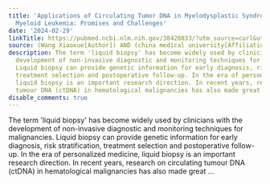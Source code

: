 ```yaml
---
title: 'Applications of Circulating Tumor DNA in Myelodysplastic Syndromes and Acute
  Myeloid Leukemia: Promises and Challenges'
date: '2024-02-29'
linkTitle: https://pubmed.ncbi.nlm.nih.gov/38420833/?utm_source=curl&utm_medium=rss&utm_campaign=pubmed-2&utm_content=1T_hRitDi640TP2h3NSbMGoRgaQy0YbKptUmBh6PxMMLuIN9H_&fc=20220919194940&ff=20240229170406&v=2.18.0.post9+e462414
source: (Wang Xiaoxue[Author]) AND (china medical university[Affiliation])
description: The term 'liquid biopsy' has become widely used by clinicians with the
  development of non-invasive diagnostic and monitoring techniques for malignancies.
  Liquid biopsy can provide genetic information for early diagnosis, risk stratification,
  treatment selection and postoperative follow-up. In the era of personalized medicine,
  liquid biopsy is an important research direction. In recent years, research on circulating
  tumour DNA (ctDNA) in hematological malignancies has also made great ...
disable_comments: true
---
```

The term 'liquid biopsy' has become widely used by clinicians with the development of non-invasive diagnostic and monitoring techniques for malignancies. Liquid biopsy can provide genetic information for early diagnosis, risk stratification, treatment selection and postoperative follow-up. In the era of personalized medicine, liquid biopsy is an important research direction. In recent years, research on circulating tumour DNA (ctDNA) in hematological malignancies has also made great ...